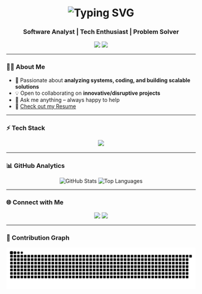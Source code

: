 <!-- Typing animation header -->
<h1 align="center">
  <img src="https://readme-typing-svg.herokuapp.com?font=Fira+Code&pause=1000&center=true&width=435&lines=Hey+there!+👋;I'm+Likhit;Software+Analyst+%7C+Tech+Enthusiast;Problem+Solver+%7C+Lifelong+Learner" alt="Typing SVG" />
</h1>

<h3 align="center">Software Analyst | Tech Enthusiast | Problem Solver</h3>

<p align="center">
  <a href="https://www.linkedin.com/in/likhit-kumar/"><img src="https://img.shields.io/badge/-Likhit%20Kumar-blue?style=flat-square&logo=Linkedin&logoColor=white"/></a>
  <a href="mailto:likhitkumarvp@gmail.com"><img src="https://img.shields.io/badge/-likhitkumarvp@gmail.com-c14438?style=flat-square&logo=Gmail&logoColor=white"/></a>
</p>

---

### 👨‍💻 About Me
- 🚀 Passionate about **analyzing systems, coding, and building scalable solutions**  
- 💡 Open to collaborating on **innovative/disruptive projects**  
- 💬 Ask me anything – always happy to help  
- 📝 [Check out my Resume](https://www.linkedin.com/in/likhit-kumar/)  

---

### ⚡ Tech Stack  
<p align="center">
  <img src="https://skillicons.dev/icons?i=python,js,ts,nodejs,react,java,cpp,html,css,bootstrap,mongodb,mysql,git,github,gitlab,bitbucket,heroku,raspberrypi&perline=8" />
</p>

---

### 📊 GitHub Analytics  
<p align="center">
  <img src="https://github-readme-stats.vercel.app/api?username=Likhit-Kumar&show_icons=true&hide_border=true&count_private=true&theme=transparent" alt="GitHub Stats" height="180"/>
  <img src="https://github-readme-stats.vercel.app/api/top-langs/?username=Likhit-Kumar&layout=compact&hide_border=true&theme=transparent" alt="Top Languages" height="180"/>
</p>

---

### 🌐 Connect with Me  
<p align="center">
  <a href="https://www.linkedin.com/in/likhit-kumar/"><img src="https://img.shields.io/badge/-LinkedIn-blue?style=for-the-badge&logo=linkedin&logoColor=white"/></a>
  <a href="mailto:likhitkumarvp@gmail.com"><img src="https://img.shields.io/badge/-Gmail-red?style=for-the-badge&logo=gmail&logoColor=white"/></a>
</p>

---

### 🐍 Contribution Graph  
<p align="center">
  <img src="https://github.com/Likhit-Kumar/Likhit-Kumar/blob/output/github-contribution-grid-snake.svg" alt="snake animation"/>
</p>
